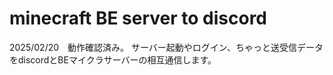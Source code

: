 # minecraft BE server to discord
2025/02/20　動作確認済み。
サーバー起動やログイン、ちゃっと送受信データをdiscordとBEマイクラサーバーの相互通信します。